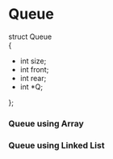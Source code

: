 # Queue


struct Queue\
{
- int size;
- int front;
- int rear;
- int *Q;

};


### Queue using Array
### Queue using Linked List
